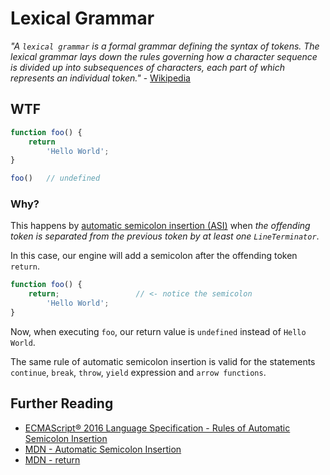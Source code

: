 # Lexical Grammar
*"A `lexical grammar` is a formal grammar defining the syntax of tokens. The lexical grammar lays down the rules governing how a character sequence is divided up into subsequences of characters, each part of which represents an individual token."* - [Wikipedia](https://en.wikipedia.org/wiki/Lexical_grammar)

## WTF
```js
function foo() {
    return
        'Hello World';
}

foo()   // undefined
```

### Why?
This happens by [automatic semicolon insertion (ASI)](https://developer.mozilla.org/en-US/docs/Web/JavaScript/Reference/Lexical_grammar#Automatic_semicolon_insertion) when *the offending token is separated from the previous token by at least one `LineTerminator`*.

In this case, our engine will add a semicolon after the offending token `return`.

```js
function foo() {
    return;                 // <- notice the semicolon
        'Hello World';
}
```

Now, when executing `foo`, our return value is `undefined` instead of `Hello World`.

The same rule of automatic semicolon insertion is valid for the statements `continue`, `break`, `throw`, `yield` expression and `arrow functions`.

## Further Reading
* [ECMAScript® 2016 Language Specification - Rules of Automatic Semicolon Insertion](https://www.ecma-international.org/ecma-262/7.0/index.html#sec-rules-of-automatic-semicolon-insertion)
* [MDN - Automatic Semicolon Insertion](https://developer.mozilla.org/en-US/docs/Web/JavaScript/Reference/Lexical_grammar#Automatic_semicolon_insertion)
* [MDN - return](https://developer.mozilla.org/en/docs/Web/JavaScript/Reference/Statements/return)
